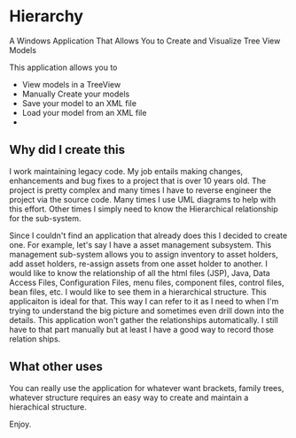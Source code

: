 # Hierarchy
A Windows Application That Allows You to Create and Visualize Tree View Models

This application allows you to 

* View models in a TreeView 
* Manually Create your models
* Save your model to an XML file
* Load your model from an XML file
* 

## Why did I create this

I work maintaining legacy code.  My job entails making changes, enhancements and bug fixes to a project that is over 10 years old.  The project is pretty complex and many times I have to reverse engineer the project via the source code.  Many times I use UML diagrams to help with this effort.  Other times I simply need to know the Hierarchical relationship for the sub-system.

Since I couldn't find an application that already does this I decided to create one.  For example, let's say I have a asset management subsystem. This management sub-system allows you to assign inventory to asset holders, add asset holders, re-assign assets from one asset holder to another.  I would like to know the relationship of all the html files (JSP), Java, Data Access Files, Configuration Files, menu files, component files, control files, bean files, etc.  I would like to see them in a hierarchical structure.  This applicaiton is ideal for that.  This way I can refer to it as I need to when I'm trying to understand the big picture and sometimes even drill down into the details. This application won't gather the relationships automatically. I still have to that part manually but at least I have a good way to record those relation ships.

## What other uses

You can really use the application for whatever want brackets, family trees, whatever structure requires an easy way to create and maintain a hierachical structure.


Enjoy.
